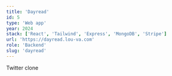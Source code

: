 ```yaml
---
title: 'Dayread'
id: 5
type: 'Web app'
year: 2024
stack: ['React', 'Tailwind', 'Express', 'MongoDB', 'Stripe']
url: 'https://dayread.lou-va.com'
role: 'Backend'
slug: 'dayread'
---
```

Twitter clone